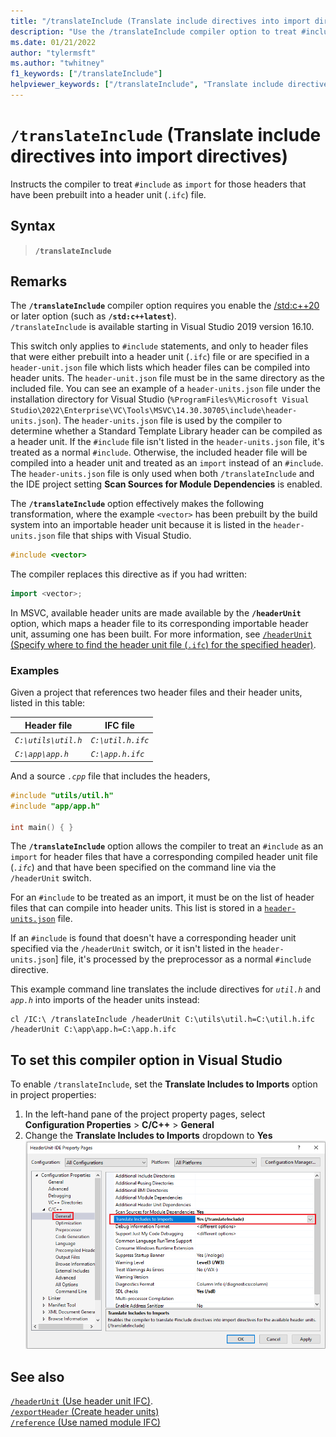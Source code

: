 ```yaml
---
title: "/translateInclude (Translate include directives into import directives)"
description: "Use the /translateInclude compiler option to treat #include directives as import statements when an importable header unit is available."
ms.date: 01/21/2022
author: "tylermsft"
ms.author: "twhitney"
f1_keywords: ["/translateInclude"]
helpviewer_keywords: ["/translateInclude", "Translate include directives into import directives"]
---
```

# `/translateInclude` (Translate include directives into import directives)

Instructs the compiler to treat `#include` as `import` for those headers that have been prebuilt into a header unit (`.ifc`) file.

## Syntax

> **`/translateInclude`**

## Remarks

The **`/translateInclude`** compiler option requires you enable the [/std:c++20](std-specify-language-standard-version.md) or later option (such as **`/std:c++latest`**).\
`/translateInclude` is available starting in Visual Studio 2019 version 16.10.

This switch only applies to `#include` statements, and only to header files that were either prebuilt into a header unit (`.ifc`) file or are specified in a `header-unit.json` file which lists which header files can be compiled into header units. The `header-unit.json` file must be in the same directory as the included file. You can see an example of a `header-units.json` file under the installation directory for Visual Studio (`%ProgramFiles%\Microsoft Visual Studio\2022\Enterprise\VC\Tools\MSVC\14.30.30705\include\header-units.json`). The `header-units.json` file is used by the compiler to determine whether a Standard Template Library header can be compiled as a header unit. If the `#include` file isn't listed in the `header-units.json` file, it's treated as a normal `#include`. Otherwise, the included header file will be compiled into a header unit and treated as an `import` instead of an `#include`.
The `header-units.json` file is only used when both `/translateInclude` and the IDE project setting **Scan Sources for Module Dependencies** is enabled.

The **`/translateInclude`** option effectively makes the following transformation, where the example `<vector>` has been prebuilt by the build system into an importable header unit because it is listed in the `header-units.json` file that ships with Visual Studio.

```cpp
#include <vector>
```

The compiler replaces this directive as if you had written:

```cpp
import <vector>;
```

In MSVC, available header units are made available by the **`/headerUnit`** option, which maps a header file to its corresponding importable header unit, assuming one has been built. For more information, see [`/headerUnit` (Specify where to find the header unit file (`.ifc`) for the specified header)](headerunit.md).

### Examples

Given a project that references two header files and their header units, listed in this table:

| Header file | IFC file |
|--|--|
| *`C:\utils\util.h`* | *`C:\util.h.ifc`* |
| *`C:\app\app.h`* | *`C:\app.h.ifc`* |

And a source *`.cpp`* file that includes the headers,

```cpp
#include "utils/util.h"
#include "app/app.h"

int main() { }
```

The **`/translateInclude`** option allows the compiler to treat an `#include` as an `import` for header files that have a corresponding compiled header unit file (*`.ifc`*) and that have been specified on the command line via the `/headerUnit` switch.

For an `#include` to be treated as an import, it must be on the list of header files that can compile into header units. This list is stored in a [`header-units.json`](header-unit-json-reference.md) file.

If an `#include` is found that doesn't have a corresponding header unit specified via the `/headerUnit` switch, or it isn't listed in the `header-units.json`] file, it's processed by the preprocessor as a normal `#include` directive.

 This example command line translates the include directives for *`util.h`* and *`app.h`* into imports of the header units instead:

```CMD
cl /IC:\ /translateInclude /headerUnit C:\utils\util.h=C:\util.h.ifc /headerUnit C:\app\app.h=C:\app.h.ifc
```

## To set this compiler option in Visual Studio

To enable `/translateInclude`, set the **Translate Includes to Imports** option in project properties:

1. In the left-hand pane of the project property pages, select **Configuration Properties** > **C/C++** > **General**
1. Change the **Translate Includes to Imports** dropdown to **Yes**
![Screenshot of the Property Pages dialog with the Translate Includes to Imports property highlighted.](../media/vs2019-translate-includes-option.png)

## See also

[`/headerUnit` (Use header unit IFC)](headerunit.md).\
[`/exportHeader` (Create header units)](module-exportheader.md)\
[`/reference` (Use named module IFC)](module-reference.md)

